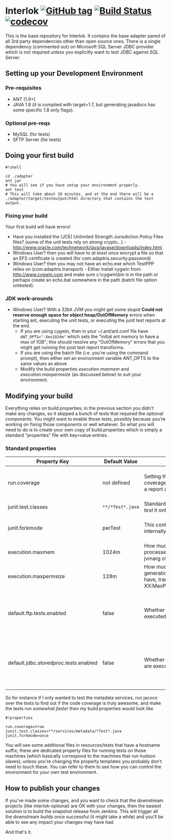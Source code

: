 # Interlok [![GitHub tag](https://img.shields.io/github/tag/adaptris/interlok.svg)]() [![Build Status](https://travis-ci.org/adaptris/interlok.svg?branch=develop)](https://travis-ci.org/adaptris/interlok) [![codecov](https://codecov.io/gh/adaptris/interlok/branch/develop/graph/badge.svg)](https://codecov.io/gh/adaptris/interlok)

This is the base repository for Interlok. It contains the base adapter pared of all 3rd party dependencies other than open source ones. There is a single dependency (commented out) on Microsoft SQL Server JDBC provider which is not required unless you explicitly want to test JDBC against SQL Server.

## Setting up your Development Environment ##

### Pre-requisites ###

* ANT (1.9+)
* JAVA 1.8 (it is compiled with target=1.7, but generating javadocs has some specific 1.8 only flags).

### Optional pre-reqs ###

* MySQL (for tests)
* SFTP Server (for tests)

## Doing your first build ##


```
#!shell

cd ./adapter
ant jar
# You will see if you have setup your environment properly.
ant test
# This will take about 10 minutes, and at the end there will be a ./adapter/target/testoutput/html directory that contains the test output.
```
### Fixing your build ###

Your first build will have errors!

* Have you installed the (JCE) Unlimited Strength Jurisdiction Policy Files files? (some of the unit tests rely on strong crypto...) - http://www.oracle.com/technetwork/java/javase/downloads/index.html
* Windows User? then you will have to *at least once* encrypt a file so that an EFS certificate is created (for com.adaptris.security.password)
* Windows User? then you may not have an echo.exe which TestPPP relies on (com.adaptris.transport) - Either install cygwin from http://www.cygwin.com and make sure c:\cygwin\bin is in the path or perhaps create an echo.bat somewhere in the path (batch file option untested).


### JDK work-arounds ###

* Windows User? With a 32bit JVM you might get some stupid __Could not reserve enough space for object heap/OutOfMemory__ errors when starting ant, executing the unit tests, or executing the junit test reports at the end.
    * If you are using cygwin, then in your ~/.ant/ant.conf file have ```ANT_OPTS="-Xmx1024m"``` which sets the "initial ant memory to have a max of 1GB"; this should resolve any "OutOfMemory" errors that you might get running the post test report transforms.
    * If you are using the batch file (i.e. you're using the command prompt), then either set an environment variable ANT_OPTS to the same values as above
    * Modify the build properties _execution.maxmem_ and _execution.maxpermsize_ (as discussed below) to suit your environment.

## Modifying your build ##

Everything relies on build.properties; in the previous section you didn't make any changes, so it skipped a bunch of tests that required the optional components. You might want to enable those tests, possibly because you're working on fixing those components or well whatever. So what you will need to do is to create your own copy of build.properties which is simply a standard "properties" file with key=value entries.

### Standard properties ###

Property Key | Default Value | Description | Notes
------------ | ------------- | ----------- | -----
run.coverage| not defined |Setting this to true means that you try add coverage support during _ant test_ giving you a report about code coverage|It does add some time to the tests, and you'll see a new directory appear in testoutput/coverage |
junit.test.classes|```**/*Test*.java```|Standard ant filter so that when you run _ant test_ it only tests what you want to test ||
junit.forkmode|perTest|This controls how the junit tests are forked internally by ant|_perTest_ is slow, but guarantees isolation, _once_ means we fork the JVM once
execution.maxmem|1024m|How much memory you want forked processes to have, translates directly into a jvmarg of -Xmx${execution.maxmem}||
execution.maxpermsize|128m|How much memory for permanent generation you want forked processes to have, translates directly into a jvmarg of -XX:MaxPermSize=${execution.maxpermsize}|
default.ftp.tests.enabled|false| Whether or not FTP and SFTP tests are executed | This overrides the setting in default-test.properties.template, you will probably have to define additional properties if you want to test FTP/SFTP
default.jdbc.storedproc.tests.enabled| false | Whether or not the stored procedure tests are executed|This overrides a setting in default-test.properties.template, you will probably have to define additional properties if you want to test JDBC Stored procedures


So for instance if I only wanted to test the metadata services, run jacoco over the tests to find out if the code coverage is truly awesome, and make the tests _run somewhat faster_ then my build.properties would look like


```
#!properties

run.coverage=true
junit.test.classes=**/services/metadata/*Test*.java
junit.forkmode=once
```

You will see some additional files in resources/tests that have a hostname suffix; these are dedicated property files for running tests on those machines (which basically correspond to the machines that run hudson slaves); unless you're changing the property templates you probably don't need to touch these. You can refer to them to see how you can control the environment for your own test environment.


## How to publish your changes ##

If you've made some changes, and you want to check that the downstream projects (like interlok-optional) are OK with your changes, then the easiest solution is to build the snapshot release from Jenkins. This will trigger all the downstream builds once successful (it might take a while) and you'll be able to see any impact your changes may have had.


And that's it.
